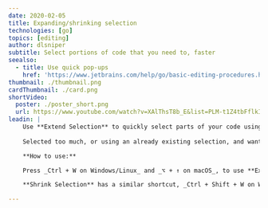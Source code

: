 ```yaml
---
date: 2020-02-05
title: Expanding/shrinking selection
technologies: [go]
topics: [editing]
author: dlsniper
subtitle: Select portions of code that you need to, faster
seealso:
  - title: Use quick pop-ups
    href: 'https://www.jetbrains.com/help/go/basic-editing-procedures.html#quick_popups'
thumbnail: ./thumbnail.png
cardThumbnail: ./card.png
shortVideo:
  poster: ./poster_short.png
  url: https://www.youtube.com/watch?v=XAlThsT8b_E&list=PLM-t1Z4tbFflkIOaap4P-BV30ZrZwrDld&index=6
leadin: |
    Use **Extend Selection** to quickly select parts of your code using semantic knowledge about it.
    
    Selected too much, or using an already existing selection, and want to reduce the selection scope? Use the complimentary **Shrink Selection** feature.

    **How to use:**

    Press _Ctrl + W on Windows/Linux_ and _⌥ + ↑ on macOS_, to use **Extend Selection**.

    **Shrink Selection** has a similar shortcut, _Ctrl + Shift + W on Windows/Linux_ and _⌥ + ↓ on macOS_.

---
```


